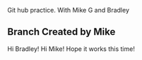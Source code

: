 Git hub practice.
With Mike G and Bradley

## Branch Created by Mike
Hi Bradley! 
Hi Mike!
Hope it works this time! 
